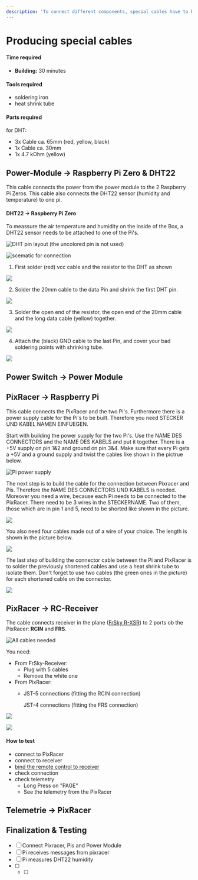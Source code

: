 ```yaml
---
description: 'To connect different components, special cables have to be produced.'
---
```


# Producing special cables



#### Time required

* **Building:** 30 minutes

#### Tools required

* soldering iron
* heat shrink tube

#### Parts required

for DHT:

* 3x Cable ca. 65mm \(red, yellow, black\)
* 1x Cable ca. 30mm 
* 1x 4.7 kOhm \(yellow\)





## Power-Module -&gt; Raspberry Pi Zero & DHT22

This cable connects the power from the power module to the 2 Raspberry Pi Zeros. This cable also connects the DHT22 sensor \(humidity and temperature\) to one pi.

#### DHT22 -&gt; Raspberry Pi Zero

To meassure the air temperature and humidity on the inside of the Box, a DHT22 sensor needs to be attached to one of the Pi's. 

![DHT pin layout \(the uncolored pin is not used\)](../../.gitbook/assets/image%20%281%29.png)

![scematic for connection](../../.gitbook/assets/image.png)

1. First solder \(red\) vcc cable and the resistor to the DHT as shown

![](../../.gitbook/assets/img_20210607_140835.jpg)

2. Solder the 20mm cable to the data Pin and shrink the first DHT pin.

![](../../.gitbook/assets/img_20210607_141408.jpg)

3. Solder the open end of the resistor, the open end of the 20mm cable and the long data cable \(yellow\) together.

![](../../.gitbook/assets/img_20210607_141638.jpg)



4. Attach the \(black\) GND cable to the last Pin, and cover your bad soldering points with shrinking tube.

![](../../.gitbook/assets/img_20210607_142049.jpg)

## 

## Power Switch -&gt; Power Module

## PixRacer -&gt; Raspberry Pi

This cable connects the PixRacer and the two Pi's. Furthermore there is a power supply cable for the Pi's to be built. Therefore you need STECKER UND KABEL NAMEN EINFUEGEN. 

Start with building the power supply for the two Pi's. Use the NAME DES CONNECTORS and the NAME DES KABELS and put it together. There is a +5V supply on pin 1&2 and ground on pin 3&4. Make sure that every Pi gets a +5V and a ground supply and twist the cables like shown in the pictrue below.

![Pi power supply](../../.gitbook/assets/pi-powersupply.jpg)

The next step is to build the cable for the connection between Pixracer and Pis. Therefore the NAME DES CONNECTORS UND KABELS is needed. Moreover you need a wire, because each Pi needs to be connected to the PixRacer. There need to be 3 wires in the STECKERNAME. Two of them, those which are in pin 1 and 5, need to be shorted like shown in the picture. 

![](../../.gitbook/assets/pi-pixracer-connection-cable-1.jpg)

You also need four cables made out of a wire of your choice. The length is shown in the picture below. 

![](../../.gitbook/assets/pi-pixracer-connection-cable-2.jpg)

The last step of building the connector cable between the Pi and PixRacer is to solder the previously shortened cables and use a heat shrink tube to isolate them. Don't forget to use two cables \(the green ones in the picture\) for each shortened cable on the connector.

![](../../.gitbook/assets/pi-pixracer-connection-cable-3.jpg)

## PixRacer -&gt; RC-Receiver 

The cable connects receiver in the plane \([FrSky R-XSR](../../parts/list-of-parts-and-where-to-buy.md#receiver)\) to 2 ports ob the PixRacer: **RCIN** and **FRS**.

![All cables needed](../../.gitbook/assets/frsky-receiver-cable-needed-cables.jpg)

You need:

* From FrSky-Receiver:
  * Plug with 5 cables
  * Remove the white one
* From PixRacer:
  * JST-5 connections \(fitting the RCIN connection\)

    JST-4 connections \(fitting the FRS connection\)

![](../../.gitbook/assets/frsky-receiver-cable-wiring.png)

![](../../.gitbook/assets/frsky-receiver-cable.jpg)

#### How to test

* connect to PixRacer
* connect to receiver
* [bind the remote control to receiver](../software-setup/receiver-software.md#bind-the-receiver-the-the-rc)
* check connection
* check telemetry 
  * Long Press on "PAGE"
  * See the telemetry from the PixRacer

## Telemetrie -&gt; PixRacer



## Finalization & Testing



* [ ] Connect Pixracer, Pis and Power Module 
* [ ] Pi receives messages from pixracer 
* [ ] Pi measures DHT22 humidity
* [ ] * [ ] 
